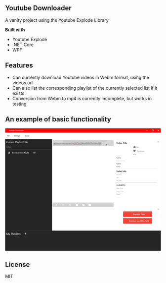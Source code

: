 ## Youtube Downloader
A vanity project using the Youtube Explode Library


<b>Built with</b>
- Youtube Explode
- .NET Core
- WPF


## Features
 - Can currently download Youtube videos in Webm format, using the videos url
 - Can also list the corresponding playlist of the currently selected list if it exists
 - Conversion from Webm to mp4 is currently incomplete, but works in testing

## An example of basic functionality
![Alt Text](youtube_downloader.gif)

## License
MIT

